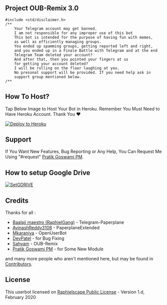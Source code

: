 ## Project OUB-Remix 3.0

```
#include <std/disclaimer.h>
/**
    Your Telegram account may get banned.
    I am not responsible for any improper use of this bot
    This bot is intended for the purpose of having fun with memes,
    as well as efficiently managing groups.
    You ended up spamming groups, getting reported left and right,
    and you ended up in a Finale Battle with Telegram and at the end
    Telegram Team deleted your account?
    And after that, then you pointed your fingers at us
    for getting your account deleted?
    I will be rolling on the floor laughing at you.
    No presonal support will be provided. If you need help ask in 
    support group mentioned below.
/**
```

## How To Host?

Tap Below Image to Host Your Bot in Heroku. Remember You Must Need to Have Heroku Account. Thank You ❤️

<p align="centre"><a href="https://heroku.com/deploy?template=https://github.com/puribapu9141/OUB-Remix/tree/master"> <img src="https://telegra.ph/file/6efe7d3e61b77bf18baf8.jpg" alt="Deploy to Heroku" /></a></p>

## Support

If You Want New Features, Bug Reporting or Any Help, You Can Request Me Using "#request" [Pratik Goswami PM](https://t.me/PM_Alt2).

## How to setup Google Drive
[![SetGDRIVE](https://telegra.ph/file/fde15d05e4bde3448b01a.png)](https://telegra.ph/How-To-Setup-Google-Drive-04-03)

## Credits

Thanks for all : 
* [Baalaji maestro (RaphielGang)](https://github.com/RaphielGang) - Telegram-Paperplane
* [AvinashReddy3108](https://github.com/AvinashReddy3108) - PaperplaneExtended
* [Mkaraniya](https://github.com/mkaraniya) - OpenUserBot
* [DevPatel](https://github.com/Devp73) - for Bug Fixing
* [Sahyam](https://github.com/sahyam2019) - OUB-Remix
* [Pratik Goswami PM](https://github.com/puribapu9141) - for Some New Module

and many more people who aren't mentioned here, but may be found in [Contributors](https://github.com/mkaraniya/OpenUserBot/graphs/contributors).

## License

This userbot licensed on [Raphielscape Public License](https://github.com/puribapu9141/OUB-Rmix/blob/master/LICENSE) - Version 1.d, February 2020
